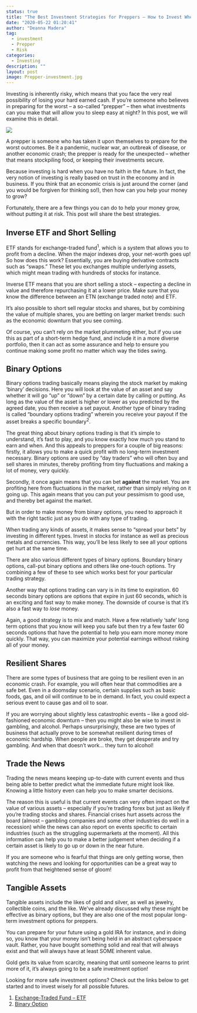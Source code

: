 ```yaml
---
status: true
title: "The Best Investment Strategies for Preppers – How to Invest When You Don’t Have Faith in the Future"
date: "2020-05-22 01:20:41"
author: "Deanna Madera"
tag:
  - investment
  - Prepper
  - Risk
categories:
  - Investing
description: ""
layout: post
image: Prepper-investment.jpg
---
```


Investing is inherently risky, which means that you face the very real possibility of losing your hard earned cash. If you’re someone who believes in preparing for the worst – a so-called “prepper” – then what investments can you make that will allow you to sleep easy at night? In this post, we will examine this in detail.

![](/posts/Prepper-investment.jpg)

A prepper is someone who has taken it upon themselves to prepare for the worst outcomes. Be it a pandemic, nuclear war, an outbreak of disease, or another economic crash; the prepper is ready for the unexpected – whether that means stockpiling food, or keeping their investments secure.

Because investing is hard when you have no faith in the future. In fact, the very notion of investing is really based on trust in the economy and in business. If you think that an economic crisis is just around the corner (and you would be forgiven for thinking so!), then how can you help your money to grow?

Fortunately, there are a few things you can do to help your money grow, without putting it at risk. This post will share the best strategies.

## Inverse ETF and Short Selling

ETF stands for exchange-traded fund<sup>1</sup>, which is a system that allows you to profit from a decline. When the major indexes drop, your net-worth goes up! So how does this work? Essentially, you are buying derivative contracts such as “swaps.” These let you exchanges multiple underlying assets, which might mean trading with hundreds of stocks for instance.

Inverse ETF means that you are short selling a stock – expecting a decline in value and therefore repurchasing it at a lower price. Make sure that you know the difference between an ETN (exchange traded note) and ETF.

It’s also possible to short sell regular stocks and shares, but by combining the value of multiple shares, you are betting on larger market trends: such as the economic downturn that you see coming.

Of course, you can’t rely on the market plummeting either, but if you use this as part of a short-term hedge fund, and include it in a more diverse portfolio, then it can act as some assurance and help to ensure you continue making some profit no matter which way the tides swing.

## Binary Options

Binary options trading basically means playing the stock market by making ‘binary’ decisions. Here you will look at the value of an asset and say whether it will go “up” or “down” by a certain date by calling or putting. As long as the value of the asset is higher or lower as you predicted by the agreed date, you then receive a set payout. Another type of binary trading is called “boundary options trading” wherein you receive your payout if the asset breaks a specific boundary<sup>2</sup>.

The great thing about binary options trading is that it’s simple to understand, it’s fast to play, and you know exactly how much you stand to earn and when. And this appeals to preppers for a couple of big reasons: firstly, it allows you to make a quick profit with no long-term investment necessary. Binary options are used by “day traders” who will often buy and sell shares in minutes, thereby profiting from tiny fluctuations and making a lot of money, very quickly.

Secondly, it once again means that you can bet **against** the market. You are profiting here from fluctuations in the market, rather than simply relying on it going up. This again means that you can put your pessimism to good use, and thereby bet against the market.

But in order to make money from binary options, you need to approach it with the right tactic just as you do with any type of trading.

When trading any kinds of assets, it makes sense to “spread your bets” by investing in different types. Invest in stocks for instance as well as precious metals and currencies. This way, you’ll be less likely to see all your options get hurt at the same time.

There are also various different types of binary options. Boundary binary options, call-put binary options and others like one-touch options. Try combining a few of these to see which works best for your particular trading strategy.

Another way that options trading can vary is in its time to expiration. 60 seconds binary options are options that expire in just 60 seconds, which is an exciting and fast way to make money. The downside of course is that it’s also a fast way to _lose_ money.

Again, a good strategy is to mix and match. Have a few relatively ‘safe’ long term options that you know will keep you safe but then try a few faster 60 seconds options that have the potential to help you earn more money more quickly. That way, you can maximize your potential earnings without risking all of your money.

## Resilient Shares

There are some types of business that are going to be resilient even in an economic crash. For example, you will often hear that commodities are a safe bet. Even in a doomsday scenario, certain supplies such as basic foods, gas, and oil will continue to be in demand. In fact, you could expect a serious event to cause gas and oil to soar.

If you are worrying about slightly less catastrophic events – like a good old-fashioned economic downturn – then you might also be wise to invest in gambling, and alcohol. Perhaps unsurprisingly, these are two types of business that actually prove to be somewhat resilient during times of economic hardship. When people are broke, they get desperate and try gambling. And when that doesn’t work… they turn to alcohol!

## Trade the News

Trading the news means keeping up-to-date with current events and thus being able to better predict what the immediate future might look like. Knowing a little history even can help you to make smarter decisions.

The reason this is useful is that current events can very often impact on the value of various assets – especially if you’re trading forex but just as likely if you’re trading stocks and shares. Financial crises hurt assets across the board (almost – gambling companies and some other industries do well in a recession) while the news can also report on events specific to certain industries (such as the struggling supermarkets at the moment). All this information can help you to make a better judgement when deciding if a certain asset is likely to go up or down in the near future.

If you are someone who is fearful that things are only getting worse, then watching the news and looking for opportunities can be a great way to profit from that heightened sense of gloom!

## Tangible Assets

Tangible assets include the likes of gold and silver, as well as jewelry, collectible coins, and the like. We’ve already discussed why these might be effective as binary options, but they are also one of the most popular long-term investment options for preppers.

You can prepare for your future using a gold IRA for instance, and in doing so, you know that your money isn’t being held in an abstract cyberspace vault. Rather, you have bought something solid and real that will always exist and that will always have at least SOME inherent value.

Gold gets its value from scarcity, meaning that until someone learns to print more of it, it’s always going to be a safe investment option!

Looking for more safe investment options? Check out the links below to get started and to invest wisely for all possible futures.

1. [Exchange-Traded Fund – ETF](https://www.investopedia.com/terms/e/etf.asp)
2. [Binary Option](https://www.investopedia.com/terms/b/binary-option.asp)
